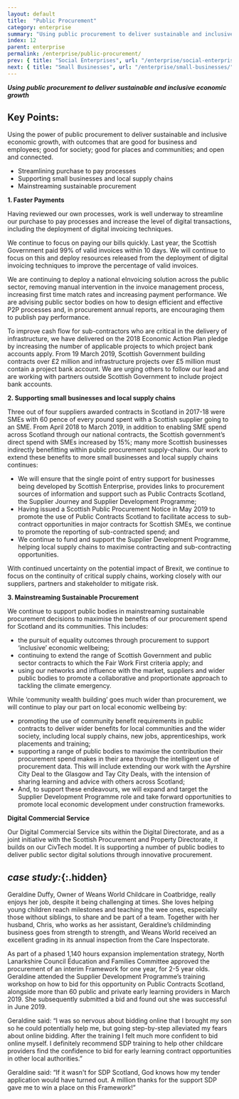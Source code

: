 ```yaml
---
layout: default
title:  "Public Procurement"
category: enterprise
summary: "Using public procurement to deliver sustainable and inclusive economic growth"
index: 12
parent: enterprise
permalink: /enterprise/public-procurement/
prev: { title: "Social Enterprises", url: "/enterprise/social-enterprises/" }
next: { title: "Small Businesses", url: "/enterprise/small-businesses/" }
---
```

***Using public procurement to deliver sustainable and inclusive economic growth***

## Key Points:

Using the power of public procurement to deliver sustainable and inclusive economic growth, with outcomes that are good for business and employees; good for society; good for places and communities; and open and connected.  

- Streamlining purchase to pay processes
- Supporting small businesses and local supply chains
- Mainstreaming sustainable procurement

**1. Faster Payments**

Having reviewed our own processes, work is well underway to streamline our purchase to pay processes and increase the level of digital transactions, including the deployment of digital invoicing techniques.  

We continue to focus on paying our bills quickly. Last year, the Scottish Government paid 99% of valid invoices within 10 days. We will continue to focus on this and deploy resources released from the deployment of digital invoicing techniques to improve the percentage of valid invoices.  

We are continuing to deploy a national eInvoicing solution across the public sector, removing manual intervention in the invoice management process, increasing first time match rates and increasing payment performance. We are advising public sector bodies on how to design efficient and effective P2P processes and, in procurement annual reports, are encouraging them to publish pay performance.  

To improve cash flow for sub-contractors who are critical in the delivery of infrastructure, we have delivered on the 2018 Economic Action Plan pledge by increasing the number of applicable projects to which project bank accounts apply. From 19 March 2019, Scottish Government building contracts over £2 million and infrastructure projects over £5 million must contain a project bank account. We are urging others to follow our lead and are working with partners outside Scottish Government to include project bank accounts.  

**2. Supporting small businesses and local supply chains**

Three out of four suppliers awarded contracts in Scotland in 2017-18 were SMEs with 60 pence of every pound spent with a Scottish supplier going to an SME. From April 2018 to March 2019, in addition to enabling SME spend across Scotland through our national contracts, the Scottish government’s direct spend with SMEs increased by 15%; many more Scottish businesses indirectly benefitting within public procurement supply-chains. Our work to extend these benefits to more small businesses and local supply chains continues:  

- We will ensure that the single point of entry support for businesses being developed by Scottish Enterprise, provides links to procurement sources of information and support such as Public Contracts Scotland, the Supplier Journey and Supplier Development Programme;
- Having issued a Scottish Public Procurement Notice in May 2019 to promote the use of Public Contracts Scotland to facilitate access to sub-contract opportunities in major contracts for Scottish SMEs, we continue to promote the reporting of sub-contracted spend; and
- We continue to fund and support the Supplier Development Programme, helping local supply chains to maximise contracting and sub-contracting opportunities.

With continued uncertainty on the potential impact of Brexit, we continue to focus on the continuity of critical supply chains, working closely with our suppliers, partners and stakeholder to mitigate risk.  

**3. Mainstreaming Sustainable Procurement**

We continue to support public bodies in mainstreaming sustainable procurement decisions to maximise the benefits of our procurement spend for Scotland and its communities. This includes:

- the pursuit of equality outcomes through procurement to support ‘inclusive’ economic wellbeing; 
- continuing to extend the range of Scottish Government and public sector contracts to which the Fair Work First criteria apply; and
- using our networks and influence with the market, suppliers and wider public bodies to promote a collaborative and proportionate approach to tackling the climate emergency.

While ‘community wealth building’ goes much wider than procurement, we will continue to play our part on local economic wellbeing by:  

- promoting the use of community benefit requirements in public contracts to deliver wider benefits for local communities and the wider society, including local supply chains, new jobs, apprenticeships, work placements and training;
- supporting a range of public bodies to maximise the contribution their procurement spend makes in their area through the intelligent use of procurement data. This will include extending our work with the Ayrshire City Deal to the Glasgow and Tay City Deals, with the intension of sharing learning and advice with others across Scotland;
- And, to support these endeavours, we will expand and target the Supplier Development Programme role and take forward opportunities to promote local economic development under construction frameworks.

**Digital Commercial Service**

Our Digital Commercial Service sits within the Digital Directorate, and as a joint initiative with the Scottish Procurement and Property Directorate, it builds on our CivTech model.  It is supporting a number of public bodies to deliver public sector digital solutions through innovative procurement.  

<div class="case-study" markdown="1">

## *case study:*{:.hidden}

Geraldine Duffy, Owner of Weans World Childcare in Coatbridge, really enjoys her job, despite it being challenging at times. She loves helping young children reach milestones and teaching the wee ones, especially those without siblings, to share and be part of a team. Together with her husband, Chris, who works as her assistant, Geraldine’s childminding business goes from strength to strength, and Weans World received an excellent grading in its annual inspection from the Care Inspectorate.  

As part of a phased 1,140 hours expansion implementation strategy, North Lanarkshire Council Education and Families Committee approved the procurement of an interim Framework for one year, for 2-5 year olds. Geraldine attended the Supplier Development Programme’s training workshop on how to bid for this opportunity on Public Contracts Scotland, alongside more than 60 public and private early learning providers in March 2019.  She subsequently submitted a bid and found out she was successful in June 2019.  

Geraldine said: “I was so nervous about bidding online that I brought my son so he could potentially help me, but going step-by-step alleviated my fears about online bidding.  After the training I felt much more confident to bid online myself.  I definitely recommend SDP training to help other childcare providers find the confidence to bid for early learning contract opportunities in other local authorities.”  

Geraldine said: “If it wasn't for SDP Scotland, God knows how my tender application would have turned out. A million thanks for the support SDP gave me to win a place on this Framework!”
</div>
